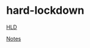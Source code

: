 # hard-lockdown

[HLD](https://github.com/lydiavasileva/hard-lockdown/blob/master/documents/HLD.md)

[Notes](https://github.com/lydiavasileva/hard-lockdown/blob/master/documents/notes.md)

